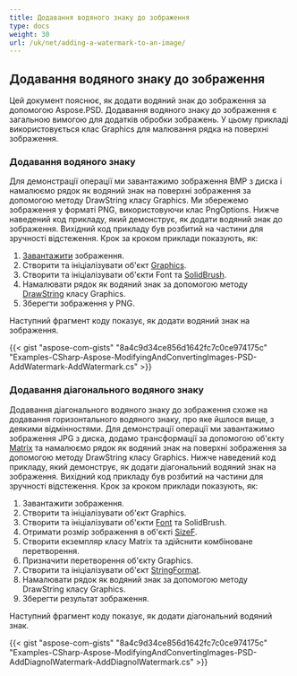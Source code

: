 ```yaml
---
title: Додавання водяного знаку до зображення
type: docs
weight: 30
url: /uk/net/adding-a-watermark-to-an-image/
---
```


## **Додавання водяного знаку до зображення**
Цей документ пояснює, як додати водяний знак до зображення за допомогою Aspose.PSD. Додавання водяного знаку до зображення є загальною вимогою для додатків обробки зображень. У цьому прикладі використовується клас Graphics для малювання рядка на поверхні зображення.
### **Додавання водяного знаку**
Для демонстрації операції ми завантажимо зображення BMP з диска і намалюємо рядок як водяний знак на поверхні зображення за допомогою методу DrawString класу Graphics. Ми збережемо зображення у форматі PNG, використовуючи клас PngOptions. Нижче наведений код прикладу, який демонструє, як додати водяний знак до зображення. Вихідний код прикладу був розбитий на частини для зручності відстеження. Крок за кроком приклади показують, як:

1. [Завантажити](https://reference.aspose.com/psd/net/aspose.psd.image/load/methods/2) зображення.
1. Створити та ініціалізувати об'єкт [Graphics](https://reference.aspose.com/psd/net/aspose.psd/graphics).
1. Створити та ініціалізувати об'єкти Font та [SolidBrush](https://reference.aspose.com/psd/net/aspose.psd.brushes/solidbrush).
1. Намалювати рядок як водяний знак за допомогою методу [DrawString](https://reference.aspose.com/psd/net/aspose.psd/graphics/methods/drawstring) класу Graphics.
1. Зберегти зображення у PNG.

Наступний фрагмент коду показує, як додати водяний знак на зображення.


{{< gist "aspose-com-gists" "8a4c9d34ce856d1642fc7c0ce974175c" "Examples-CSharp-Aspose-ModifyingAndConvertingImages-PSD-AddWatermark-AddWatermark.cs" >}}
### **Додавання діагонального водяного знаку**
Додавання діагонального водяного знаку до зображення схоже на додавання горизонтального водяного знаку, про яке йшлося вище, з деякими відмінностями. Для демонстрації операції ми завантажимо зображення JPG з диска, додамо трансформації за допомогою об'єкту [Matrix](https://reference.aspose.com/psd/net/aspose.psd/matrix) та намалюємо рядок як водяний знак на поверхні зображення за допомогою методу DrawString класу Graphics. Нижче наведений код прикладу, який демонструє, як додати діагональний водяний знак на зображення. Вихідний код прикладу був розбитий на частини для зручності відстеження. Крок за кроком приклади показують, як:

1. Завантажити зображення.
1. Створити та ініціалізувати об'єкт Graphics.
1. Створити та ініціалізувати об'єкти [Font](https://reference.aspose.com/psd/net/aspose.psd/font) та SolidBrush.
1. Отримати розмір зображення в об'єкті [SizeF](https://reference.aspose.com/psd/net/aspose.psd/sizef).
1. Створити екземпляр класу Matrix та здійснити комбіноване перетворення.
1. Призначити перетворення об'єкту Graphics.
1. Створити та ініціалізувати об'єкт [StringFormat](https://reference.aspose.com/psd/net/aspose.psd/stringformat).
1. Намалювати рядок як водяний знак за допомогою методу DrawString класу Graphics.
1. Зберегти результат зображення.

Наступний фрагмент коду показує, як додати діагональний водяний знак.


{{< gist "aspose-com-gists" "8a4c9d34ce856d1642fc7c0ce974175c" "Examples-CSharp-Aspose-ModifyingAndConvertingImages-PSD-AddDiagnolWatermark-AddDiagnolWatermark.cs" >}}
